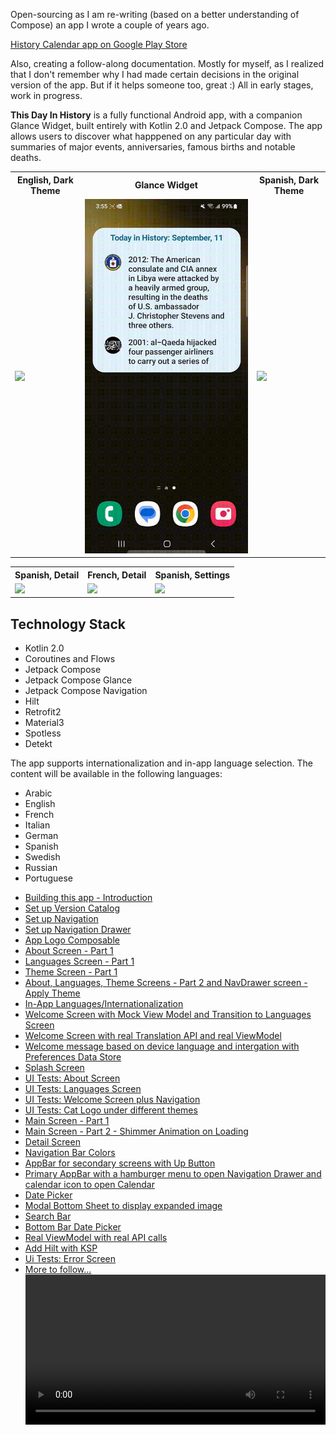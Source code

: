 











Open-sourcing as I am re-writing (based on a better understanding of Compose) an app I wrote a couple of years ago. 
<p><a href="https://play.google.com/store/apps/details?id=com.coroutines.historycat">History Calendar app on Google Play Store</a></p>
<p></p>
Also, creating a follow-along documentation. Mostly for myself, as I realized that I don't remember why I had made certain decisions in the original version of the app. But if it helps someone too, great :)
All in early stages, work in progress.
<p></p>


<b>This Day In History</b> is a fully functional Android app, with a companion Glance Widget, built entirely with Kotlin 2.0 and Jetpack Compose.   The app allows users to discover what happpened on any particular day with summaries of major events, anniversaries, famous births and notable deaths.
<p></p>
<p>
  
</p>

<table style="width:100%">
  <tr>
    <th>English, Dark Theme</th>
    <th>Glance Widget</th> 
    <th>Spanish, Dark Theme</th> 
  </tr>
  <tr>
    <td><img src="https://github.com/dmitrish/Jetpack-Compose-Android-History-Calendar-App/blob/master/ase6.gif"/></td>
    <td><img src="https://github.com/dmitrish/Jetpack-Compose-Android-History-Calendar-App/blob/master/widget1.gif"/></td> 
    <td><img src="https://github.com/dmitrish/Jetpack-Compose-Android-History-Calendar-App/blob/master/spanishDark.gif"/></td>
  </tr>
  
</table>
<p></p>
<table style="width:100%">
  <tr>
    <th>Spanish, Detail</th>
    <th>French, Detail</th> 
    <th>Spanish, Settings</th> 
  </tr>
  <tr>
    <td><img src="https://github.com/dmitrish/This-Day-In-History/blob/master/spanishDante.jpg"/></td>
    <td><img src="https://github.com/dmitrish/This-Day-In-History/blob/master/frenchDetail.jpg"/></td> 
  <td><img src="https://github.com/dmitrish/This-Day-In-History/blob/master/spanishSettings.jpg"/></td> 
  </tr>
  
</table>
<p></p>
<p>
   <h2>Technology Stack</h2>
<p></p>
<ul class="list-disc">
  <li>Kotlin 2.0</li>
  <li>Coroutines and Flows</li>
  <li>Jetpack Compose</li>
  <li>Jetpack Compose Glance</li>
  <li>Jetpack Compose Navigation</li>
  <li>Hilt</li>
  <li>Retrofit2</li>
  <li>Material3</li>
  <li>Spotless</li>
  <li>Detekt</li>
</ul>
</p>
<p></p>
<p></p>
The app supports internationalization and in-app language selection. The content will be available in the following languages:
<p></p>
 <ul>
            <li>Arabic</li>
            <li>English</li>
            <li>French</li>
            <li>Italian</li>
            <li>German</li>
            <li>Spanish</li>
            <li>Swedish</li>
            <li>Russian</li>
            <li>Portuguese</li>
   
</ul>
<p></p>

<ul>
<li><a href="http://coroutines.com/thisdayinhistory/introduction">Building this app - Introduction</a></li>
<li><a href="http://coroutines.com/thisdayinhistory/toml">Set up Version Catalog</a></li>
  <li><a href="http://coroutines.com/thisdayinhistory/setupNavigation">Set up Navigation</a></li>
  <li><a href="http://coroutines.com/thisdayinhistory/setupNavigationdrawer">Set up Navigation Drawer</a></li>
  <li><a href="http://coroutines.com/thisdayinhistory/logo">App Logo Composable</a></li>
  <li><a href="http://coroutines.com/thisdayinhistory/aboutScreen">About Screen - Part 1</a></li>
  <li><a href="http://coroutines.com/thisdayinhistory/languagesscreen">Languages Screen - Part 1</a></li>
  <li><a href="http://coroutines.com/thisdayinhistory/themescreen">Theme Screen - Part 1</a></li>
  <li><a href="http://coroutines.com/thisdayinhistory/applytheme">About, Languages, Theme Screens - Part 2 and NavDrawer screen - Apply Theme</a></li>
  <li><a href="http://coroutines.com/thisdayinhistory/inapplanguages">In-App Languages/Internationalization</a></li>
  <li><a href="http://coroutines.com/thisdayinhistory/welcomescreenmock">Welcome Screen with Mock View Model and Transition to Languages Screen</a></li>
  <li><a href="http://coroutines.com/thisdayinhistory/welcomescreen">Welcome Screen with real Translation API and real ViewModel</a></li>
  <li><a href="http://coroutines.com/thisdayinhistory/savingonboarding">Welcome message based on device language and intergation with Preferences Data Store</a></li>
  <li><a href="http://coroutines.com/thisdayinhistory/splash">Splash Screen</a></li>
  <li><a href="http://coroutines.com/thisdayinhistory/uitestaboutscreen">UI Tests: About Screen</a></li>
  <li><a href="http://coroutines.com/Thisdayinhistory/uiTestLanguagesScreen">UI Tests: Languages Screen</a></li>
  <li><a href="http://coroutines.com/thisdayinhistory/uitestwelcomescreen">UI Tests: Welcome Screen plus Navigation</a></li>
  <li><a href="http://coroutines.com/thisdayinhistory/uitestcatlogo">UI Tests: Cat Logo under different themes</a></li>
  <li><a href="http://coroutines.com/thisdayinhistory/historyscreenpart1">Main Screen - Part 1</a></li>
  <li><a href="http://coroutines.com/thisdayinhistory/historyscreenpart2">Main Screen - Part 2 - Shimmer Animation on Loading</a></li>
  <li><a href="http://coroutines.com/thisdayinhistory/detailscreen">Detail Screen</a></li>
  <li><a href="http://coroutines.com/thisdayinhistory/navigationbarcolors">Navigation Bar Colors</a></li>
  <li><a href="http://coroutines.com/thisdayinhistory/upbutton">AppBar for secondary screens with Up Button</a></li>
  <li><a href="http://coroutines.com/thisdayinhistory/appbar">Primary AppBar with a hamburger menu to open Navigation Drawer and calendar icon to open Calendar</a></li>
  <li><a href="http://coroutines.com/thisdayinhistory/datepicker">Date Picker</a></li>
  <li><a href="http://coroutines.com/thisdayinhistory/bottomsheet">Modal Bottom Sheet to display expanded image</li>
  <li><a href="http://coroutines.com/thisdayinhistory/searchbar">Search Bar</a></li>
  <li><a href="http://coroutines.com/thisdayinhistory/bottombarcalendar">Bottom Bar Date Picker</a></li>
  <li><a href="http://coroutines.com/thisdayinhistory/historyviewmodel">Real ViewModel with real API calls</li>
  <li><a href="http://coroutines.com/thisdayinhistory/hilt">Add Hilt with KSP</a></li>
  <li><a href="http://coroutines.com/thisdayinhistory/uitesterrorscreen">Ui Tests: Error Screen</li>
  
<li>More to follow...</li>


  <video src="https://github.com/user-attachments/assets/8f81c87d-6add-4a87-b664-68ca4906cdfb" width="480" />

</ul>
